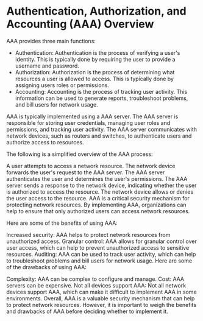 # Authentication, Authorization, and Accounting (AAA) Overview

AAA provides three main functions:

- Authentication: Authentication is the process of verifying a user's identity. This is typically done by requiring the user to provide a username and password.
- Authorization: Authorization is the process of determining what resources a user is allowed to access. This is typically done by assigning users roles or permissions.
- Accounting: Accounting is the process of tracking user activity. This information can be used to generate reports, troubleshoot problems, and bill users for network usage.


AAA is typically implemented using a AAA server. The AAA server is responsible for storing user credentials, managing user roles and permissions, and tracking user activity. The AAA server communicates with network devices, such as routers and switches, to authenticate users and authorize access to resources.

The following is a simplified overview of the AAA process:

A user attempts to access a network resource.
The network device forwards the user's request to the AAA server.
The AAA server authenticates the user and determines the user's permissions.
The AAA server sends a response to the network device, indicating whether the user is authorized to access the resource.
The network device allows or denies the user access to the resource.
AAA is a critical security mechanism for protecting network resources. By implementing AAA, organizations can help to ensure that only authorized users can access network resources.

Here are some of the benefits of using AAA:

Increased security: AAA helps to protect network resources from unauthorized access.
Granular control: AAA allows for granular control over user access, which can help to prevent unauthorized access to sensitive resources.
Auditing: AAA can be used to track user activity, which can help to troubleshoot problems and bill users for network usage.
Here are some of the drawbacks of using AAA:

Complexity: AAA can be complex to configure and manage.
Cost: AAA servers can be expensive.
Not all devices support AAA: Not all network devices support AAA, which can make it difficult to implement AAA in some environments.
Overall, AAA is a valuable security mechanism that can help to protect network resources. However, it is important to weigh the benefits and drawbacks of AAA before deciding whether to implement it.
